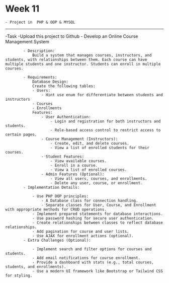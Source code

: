 # Week 11

    - Project in  PHP & OOP & MYSQL
---
-Task 
    -Upload this project to Github
        - Develop an Online Course Management System

            - Description:
                Build a system that manages courses, instructors, and students, with relationships between them. Each course can have multiple students and one instructor. Students can enroll in multiple courses.

            - Requirements:
                Database Design:
                Create the following tables:
                - Users:
                    - Hint use enum for differentiate between students and instructors
                - Courses
                - Enrollments
                Features:
                    - User Authentication:
                        - Login and registration for both instructors and students.
                        - Role-based access control to restrict access to certain pages.
                    - Course Management (Instructors):
                        - Create, edit, and delete courses.
                        - View a list of enrolled students for their courses.
                    - Student Features:
                        - View available courses.
                        - Enroll in a course.
                        - View a list of enrolled courses.
                    - Admin Features (Optional):
                        - View all users, courses, and enrollments.
                        - Delete any user, course, or enrollment.
            - Implementation Details:

                - Use PHP OOP principles:
                    - A Database class for connection handling.
                    - Separate classes for User, Course, and Enrollment with appropriate methods for CRUD operations.
                - Implement prepared statements for database interactions.
                - Use password hashing for secure user authentication.
                - Create relationships between classes to reflect database relationships.
                - Add pagination for course and user lists.
                - Use AJAX for enrollment actions (optional).
            - Extra Challenges (Optional):

                - Implement search and filter options for courses and students.
                - Add email notifications for course enrollment.
                - Provide a dashboard with stats (e.g., total courses, students, and enrollments).
                - Use a modern UI framework like Bootstrap or Tailwind CSS for styling.